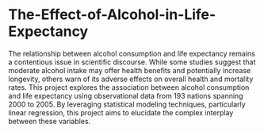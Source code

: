 # The-Effect-of-Alcohol-in-Life-Expectancy

The relationship between alcohol consumption and life expectancy remains a contentious issue in scientific discourse. While some studies suggest that moderate alcohol intake may offer health benefits and potentially increase longevity, others warn of its adverse effects on overall health and mortality rates. This project explores the association between alcohol consumption and life expectancy using observational data from 193 nations spanning 2000 to 2005. By leveraging statistical modeling techniques, particularly linear regression, this project aims to elucidate the complex interplay between these variables.

